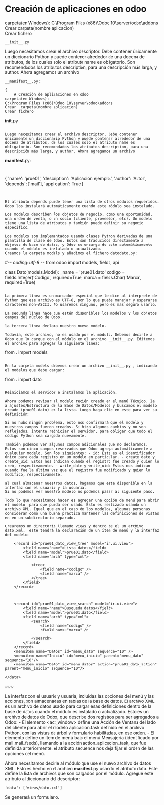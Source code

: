 # Creación de aplicaciones en odoo
carpeta(en Windows):
C:\Program Files (x86)\Odoo 10\server\odoo\addons  
Crear  carpeta(nombre aplicacion)  
Crear fichero 
~~~
__init__.py
~~~
Luego necesitamos crear el archivo descriptor. Debe contener únicamente un diccionario Python y puede contener alrededor de una docena de atributos, de los cuales solo el atributo name es obligatorio. Son recomendados los atributos description, para una descripción más larga, y author. Ahora agregamos un archivo 
~~~
__manifest__.py:
~~~


~~~
{
    # Creación de aplicaciones en odoo
carpeta(en Windows):
C:\Program Files (x86)\Odoo 10\server\odoo\addons  
Crear  carpeta(nombre aplicacion)  
Crear fichero 

~~~
__init__.py
~~~

Luego necesitamos crear el archivo descriptor. Debe contener únicamente un diccionario Python y puede contener alrededor de una docena de atributos, de los cuales solo el atributo name es obligatorio. Son recomendados los atributos description, para una descripción más larga, y author. Ahora agregamos un archivo 

~~~
__manifest__.py:
~~~


~~~
{
    'name': 'prue01',
    'description': 'Aplicación ejemplo.',
    'author': 'Autor',
    'depends': ['mail'],
    'application': True
}
~~~


El atributo depends puede tener una lista de otros módulos requeridos. Odoo los instalará automáticamente cuando este módulo sea instalado.

Los modelos describen los objetos de negocio, como una oportunidad, una orden de venta, o un socio (cliente, proveedor, etc). Un modelo tiene una lista de atributos y también puede definir su negocio específico.

Los modelos son implementados usando clases Python derivadas de una plantilla de clase de Odoo. Estos son traducidos directamente a objetos de base de datos, y Odoo se encarga de esto automáticamente cuando el módulo es instalado o actualizado.
Creamos la carpeta models y añadimos el fichero datodato.py:

~~~
#-*- coding: utf-8 -*-
from odoo import models, fields, api

class Dato(models.Model):
    _name = 'prue01.dato'
    codigo = fields.Integer('Codigo', required=True)
    marca = fields.Char('Marca', required=True)
~~~

La primera línea es un marcador especial que le dice al interprete de Python que ese archivo es UTF-8, por lo que puede manejar y esperarse caracteres non-ASCII. No usaremos ninguno, pero es mas seguro usarlo.

La segunda línea hace que estén disponibles los modelos y los objetos campos del núcleo de Odoo.

la tercera línea declara nuestro nuevo modelo.    

Todavía, este archivo, no es usado por el módulo. Debemos decirle a Odoo que lo cargue con el módulo en el archivo __init__.py. Editemos el archivo para agregar la siguiente línea:

~~~
from . import models
~~~

En la carpeta models debemos crear un archivo __init__.py , indicando el modelos que debe cargar:

~~~
from . import dato
~~~

Reiniciamos el servidor e instalamos la aplicación.

Ahora podemos revisar el modelo recién creado en el menú Técnico. Ia  a ajustes/Estructura de la Base de Datos/Modelos y buscamos el modelo creado (prue01.dato) en la lista. Luego haga clic en este para ver su definición:

Si no hubo ningún problema, esto nos confirmará que el modelo y nuestros campos fueron creados. Si hizo algunos cambios y no son reflejados, intente reiniciar el servidor, para obligar que todo el código Python sea cargado nuevamente.

También podemos ver algunos campos adicionales que no declaramos. Estos son cinco campos reservados que Odoo agrega automáticamente a cualquier modelo. Son los siguientes: - id: Este es el identificador único para cada registro en un modelo en particular. - create_date y create_uid: Estos nos indican cuando el registro fue creado y quien lo creó, respectivamente. - write_date y write_uid: Estos nos indican cuando fue la última vez que el registro fue modificado y quien lo modificó, respectivamente.

al cual almacenar nuestros datos, hagamos que este disponible en la interfaz con el usuario y la usuaria.
Si no podemos ver nuestro modelo no podemos pasar al siguiente paso.

Todo lo que necesitamos hacer es agregar una opción de menú para abrir el modelo  para que pueda ser usado. Esto es realizado usando un archivo XML. Igual que en el caso de los modelos, algunas personas consideran como una buena practica mantener las definiciones de vistas en en un subdirectorio separado.

Crearemos un directorio llamado views y dentro de el un archivo dato.xml,  este tendrá la declaración de un ítem de menú y la interfaz del modelo:

~~~
<?xml version="1.0" encoding="utf-8" ?>
<odoo>
    <data>
        <act_window id="prue01_dato_action" name="dato"
                     res_model="prue01.dato" />


        <record id="prue01_dato_view_tree" model="ir.ui.view">
            <field name="name">Lista datos</field>
            <field name="model">prue01.dato</field>
            <field name="arch" type="xml">

                <tree>
                    <field name="codigo" />
                    <field name="marca" />
                </tree>
            </field>
        </record>



        <record id="prue01_dato_view_search" model="ir.ui.view">
            <field name="name">Busqueda datos</field>
            <field name="model">prue01.dato</field>
            <field name="arch" type="xml">
                <search>
                    <field name="codigo" />
                    <field name="marca" />

                </search>
            </field>
        </record>
        <menuitem name="Datos" id="menu_dato" sequence="10" />
        <menuitem name="Inicio" id="menu_inicio" parent="menu_dato" sequence="10"/>
        <menuitem name="Dato" id="menu_datos" action="prue01_dato_action" parent="menu_inicio" sequence="10"/>

    </data>
</odoo>
~~~

La interfaz con el usuario y usuaria, incluidas las opciones del menú y las acciones, son almacenadas en tablas de la base de datos. El archivo XML es un archivo de datos usado para cargar esas definiciones dentro de la base de datos cuando el módulo es instalado o actualizado. Esto es un archivo de datos de Odoo, que describe dos registros para ser agregados a Odoo: - El elemento <act_window> define una Acción de Ventana del lado del cliente para abrir el modelo aplicacion.task definido en el archivo Python, con las vistas de árbol y formulario habilitadas, en ese orden. - El elemento <menuitem> define un ítem de menú bajo el menú Mensajería (identificado por mail.mail_feeds), llamando a la acción action_aplicacion_task, que fue definida anteriormente. el atributo sequence nos deja fijar el orden de las opciones del menú.

Ahora necesitamos decirle al módulo que use el nuevo archivo de datos XML. Esto es hecho en el archivo __manifest__.py usando el atributo data. Este define la lista de archivos que son cargados por el módulo. Agregue este atributo al diccionario del descriptor:

~~~
'data': ['views/dato.xml']
~~~

Se generará un formulario.

